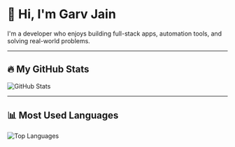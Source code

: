 # 👋 Hi, I'm Garv Jain

I'm a developer who enjoys building full-stack apps, automation tools, and solving real-world problems.

---

## 🔥 My GitHub Stats

![GitHub Stats](https://github-readme-stats.vercel.app/api?username=notcoolgarv&show_icons=true&theme=tokyonight&hide_title=true)

---

## 📊 Most Used Languages

![Top Languages](https://github-readme-stats.vercel.app/api/top-langs/?username=notcoolgarv&layout=compact&theme=tokyonight)
